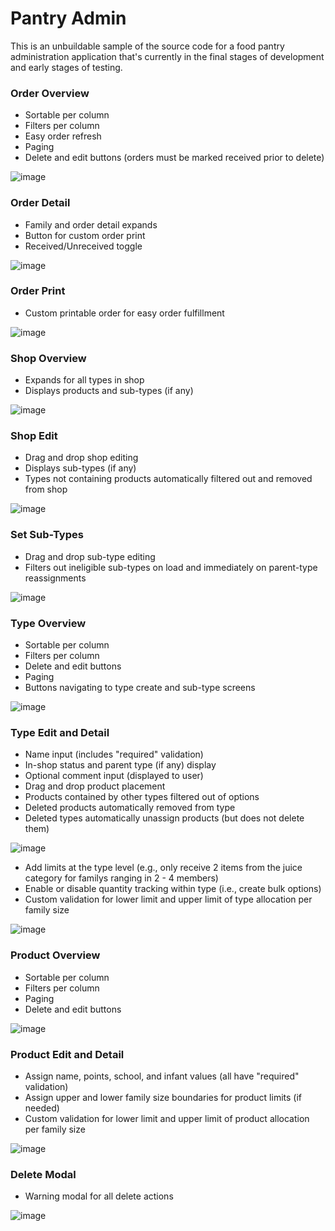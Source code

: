 # Pantry Admin

This is an unbuildable sample of the source code for a food pantry administration application that's currently in the final stages of development and early stages of testing.

### Order Overview
<ul>
  <li> Sortable per column </li>
  <li> Filters per column </li>
  <li> Easy order refresh </li>
  <li> Paging </li>
  <li> Delete and edit buttons (orders must be marked received prior to delete) </li>
</ul>

![image](https://user-images.githubusercontent.com/28411165/96402230-55196080-11a3-11eb-92c0-0315bc0823fb.png)

### Order Detail
<ul>
  <li> Family and order detail expands </li>
  <li> Button for custom order print </li>
  <li> Received/Unreceived toggle </li>
</ul>

![image](https://user-images.githubusercontent.com/28411165/96402287-809c4b00-11a3-11eb-99e2-a2fe1b6bc998.png)

### Order Print
<ul>
  <li> Custom printable order for easy order fulfillment </li>
</ul>

![image](https://user-images.githubusercontent.com/28411165/96402362-ab869f00-11a3-11eb-8eea-5880487115b5.png)

### Shop Overview
<ul>
  <li> Expands for all types in shop </li>
  <li> Displays products and sub-types (if any) </li>
</ul>

![image](https://user-images.githubusercontent.com/28411165/97129306-e8f3ab00-1714-11eb-80e1-5046c92796fc.png)

### Shop Edit
<ul>
  <li> Drag and drop shop editing </li>
  <li> Displays sub-types (if any) </li>
  <li> Types not containing products automatically filtered out and removed from shop </li>
</ul>

![image](https://user-images.githubusercontent.com/28411165/96402624-61ea8400-11a4-11eb-8176-38bf4e1ca5a9.png)

### Set Sub-Types
<ul>
  <li> Drag and drop sub-type editing </li>
  <li> Filters out ineligible sub-types on load and immediately on parent-type reassignments</li>
</ul>

![image](https://user-images.githubusercontent.com/28411165/97131077-8ea91900-1719-11eb-9f85-cf5bb176faee.png)

### Type Overview
<ul>
  <li> Sortable per column </li>
  <li> Filters per column </li>
  <li> Delete and edit buttons </li>
  <li> Paging </li>
  <li> Buttons navigating to type create and sub-type screens </li>
</ul>

![image](https://user-images.githubusercontent.com/28411165/96402691-89415100-11a4-11eb-9280-6f864d7fba4b.png)

### Type Edit and Detail
<ul>
  <li> Name input (includes "required" validation) </li>
  <li> In-shop status and parent type (if any) display </li>
  <li> Optional comment input (displayed to user) </li>
  <li> Drag and drop product placement </li>
  <li> Products contained by other types filtered out of options </li>
  <li> Deleted products automatically removed from type </li>
  <li> Deleted types automatically unassign products (but does not delete them) </li>
</ul>

![image](https://user-images.githubusercontent.com/28411165/96402756-b0981e00-11a4-11eb-9515-f5343406229b.png)

<ul>
  <li> Add limits at the type level (e.g., only receive 2 items from the juice category for familys ranging in 2 - 4 members) </li>
  <li> Enable or disable quantity tracking within type (i.e., create bulk options) </li>
  <li> Custom validation for lower limit and upper limit of type allocation per family size </li>
</ul>

![image](https://user-images.githubusercontent.com/28411165/97129800-2c9ae480-1716-11eb-879b-04cfa7049e7d.png)

### Product Overview
<ul>
  <li> Sortable per column </li>
  <li> Filters per column </li>
  <li> Paging </li>
  <li> Delete and edit buttons </li>
</ul>

![image](https://user-images.githubusercontent.com/28411165/96402849-e5a47080-11a4-11eb-94e9-40eee49d9a75.png)

### Product Edit and Detail
<ul>
  <li> Assign name, points, school, and infant values (all have "required" validation) </li>
  <li> Assign upper and lower family size boundaries for product limits (if needed) </li>
  <li> Custom validation for lower limit and upper limit of product allocation per family size </li>
</ul>

![image](https://user-images.githubusercontent.com/28411165/96402908-079df300-11a5-11eb-9b23-66eb8aaedfb4.png)

### Delete Modal
<ul>
  <li> Warning modal for all delete actions </li>
</ul>

![image](https://user-images.githubusercontent.com/28411165/97131294-2a3a8980-171a-11eb-926d-a65dac316276.png)
